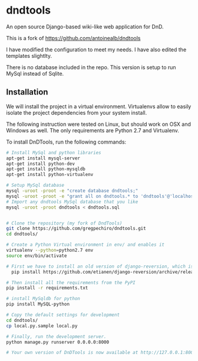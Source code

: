 dndtools
==========

An open source Django-based wiki-like web application for DnD.

This is a fork of https://github.com/antoinealb/dndtools

I have modified the configuration to meet my needs. I have also edited the templates slightlty.

There is no database included in the repo. This version is setup to run MySql instead of Sqlite.


Installation
------------
We will install the project in a virtual environment.
Virtualenvs allow to easily isolate the project dependencies from your system install.

The following instruction were tested on Linux, but should work on OSX and Windows as well.
The only requirements are Python 2.7 and Virtualenv.

To install DnDTools, run the following commands:

```sh
# Install MySql and python libraries
apt-get install mysql-server 
apt-get install python-dev 
apt-get install python-mysqldb
apt-get install python-virtualenv

# Setup MySql database
mysql -uroot -proot -e "create database dndtools;"
mysql -uroot -proot -e "grant all on dndtools.* to 'dndtools'@'localhost' identified by 'dndtools';"
# Import any dndtools MySql database that you like 
mysql -uroot -proot dndtools < dndtools.sql


# Clone the repository (my fork of DndTools)
git clone https://github.com/gregpechiro/dndtools.git
cd dndtools/

# Create a Python Virtual environment in env/ and enables it
virtualenv --python=python2.7 env
source env/bin/activate

# First we have to install an old version of django-reversion, which is not in PyPI
  pip install https://github.com/etianen/django-reversion/archive/release-1.3.3.zip

# Then install all the requirements from the PyPI
pip install -r requirements.txt

# install MySqldb for python
pip install MySQL-python

# Copy the default settings for development
cd dndtools/
cp local.py.sample local.py

# Finally, run the development server.
python manage.py runserver 0.0.0.0:8000

# Your own version of DnDTools is now available at http://127.0.0.1:8000
```
